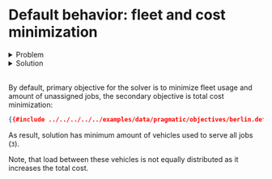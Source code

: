 # Default behavior: fleet and cost minimization

<details>
    <summary>Problem</summary><p>

```json
{{#include ../../../../../examples/data/pragmatic/objectives/berlin.default.problem.json}}
```

</p></details>

<details>
    <summary>Solution</summary><p>

```json
{{#include ../../../../../examples/data/pragmatic/objectives/berlin.default.solution.json}}
```

</p></details>

</br>

<div id="geojson" hidden>
{{#include ../../../../../examples/data/pragmatic/objectives/berlin.default.solution.geojson}}
</div>

<div id="map"></div>

By default, primary objective for the solver is to minimize fleet usage and amount of unassigned jobs, the secondary
objective is total cost minimization:

```json
{{#include ../../../../../examples/data/pragmatic/objectives/berlin.default.problem.json:1003:1017}}
```

As result, solution has minimum amount of vehicles used to serve all jobs (`3`).

Note, that load between these vehicles is not equally distributed as it increases the total cost. 